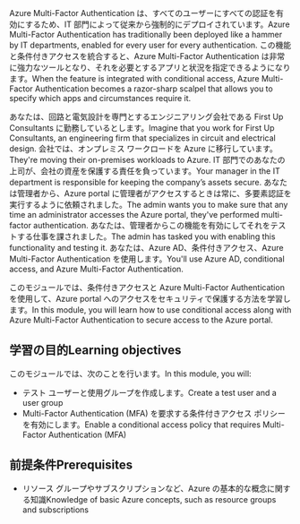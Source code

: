 <span data-ttu-id="bcd4f-101">Azure Multi-Factor Authentication は、すべてのユーザーにすべての認証を有効にするため、IT 部門によって従来から強制的にデプロイされています。</span><span class="sxs-lookup"><span data-stu-id="bcd4f-101">Azure Multi-Factor Authentication has traditionally been deployed like a hammer by IT departments, enabled for every user for every authentication.</span></span> <span data-ttu-id="bcd4f-102">この機能と条件付きアクセスを統合すると、Azure Multi-Factor Authentication は非常に強力なツールとなり、それを必要とするアプリと状況を指定できるようになります。</span><span class="sxs-lookup"><span data-stu-id="bcd4f-102">When the feature is integrated with conditional access, Azure Multi-Factor Authentication becomes a razor-sharp scalpel that allows you to specify which apps and circumstances require it.</span></span>

<span data-ttu-id="bcd4f-103">あなたは、回路と電気設計を専門とするエンジニアリング会社である First Up Consultants に勤務しているとします。</span><span class="sxs-lookup"><span data-stu-id="bcd4f-103">Imagine that you work for First Up Consultants, an engineering firm that specializes in circuit and electrical design.</span></span> <span data-ttu-id="bcd4f-104">会社では、オンプレミス ワークロードを Azure に移行しています。</span><span class="sxs-lookup"><span data-stu-id="bcd4f-104">They're moving their on-premises workloads to Azure.</span></span> <span data-ttu-id="bcd4f-105">IT 部門でのあなたの上司が、会社の資産を保護する責任を負っています。</span><span class="sxs-lookup"><span data-stu-id="bcd4f-105">Your manager in the IT department is responsible for keeping the company’s assets secure.</span></span> <span data-ttu-id="bcd4f-106">あなたは管理者から、Azure portal に管理者がアクセスするときは常に、多要素認証を実行するように依頼されました。</span><span class="sxs-lookup"><span data-stu-id="bcd4f-106">The admin wants you to make sure that any time an administrator accesses the Azure portal, they've performed multi-factor authentication.</span></span> <span data-ttu-id="bcd4f-107">あなたは、管理者からこの機能を有効にしてそれをテストする仕事を課されました。</span><span class="sxs-lookup"><span data-stu-id="bcd4f-107">The admin has tasked you with enabling this functionality and testing it.</span></span> <span data-ttu-id="bcd4f-108">あなたは、Azure AD、条件付きアクセス、Azure Multi-Factor Authentication を使用します。</span><span class="sxs-lookup"><span data-stu-id="bcd4f-108">You'll use Azure AD, conditional access, and Azure Multi-Factor Authentication.</span></span>

<span data-ttu-id="bcd4f-109">このモジュールでは、条件付きアクセスと Azure Multi-Factor Authentication を使用して、Azure portal へのアクセスをセキュリティで保護する方法を学習します。</span><span class="sxs-lookup"><span data-stu-id="bcd4f-109">In this module, you will learn how to use conditional access along with Azure Multi-Factor Authentication to secure access to the Azure portal.</span></span>

## <a name="learning-objectives"></a><span data-ttu-id="bcd4f-110">学習の目的</span><span class="sxs-lookup"><span data-stu-id="bcd4f-110">Learning objectives</span></span>

<span data-ttu-id="bcd4f-111">このモジュールでは、次のことを行います。</span><span class="sxs-lookup"><span data-stu-id="bcd4f-111">In this module, you will:</span></span>

- <span data-ttu-id="bcd4f-112">テスト ユーザーと使用グループを作成します。</span><span class="sxs-lookup"><span data-stu-id="bcd4f-112">Create a test user and a user group</span></span>
- <span data-ttu-id="bcd4f-113">Multi-Factor Authentication (MFA) を要求する条件付きアクセス ポリシーを有効にします。</span><span class="sxs-lookup"><span data-stu-id="bcd4f-113">Enable a conditional access policy that requires Multi-Factor Authentication (MFA)</span></span>

## <a name="prerequisites"></a><span data-ttu-id="bcd4f-114">前提条件</span><span class="sxs-lookup"><span data-stu-id="bcd4f-114">Prerequisites</span></span>  

- <span data-ttu-id="bcd4f-115">リソース グループやサブスクリプションなど、Azure の基本的な概念に関する知識</span><span class="sxs-lookup"><span data-stu-id="bcd4f-115">Knowledge of basic Azure concepts, such as resource groups and subscriptions</span></span>